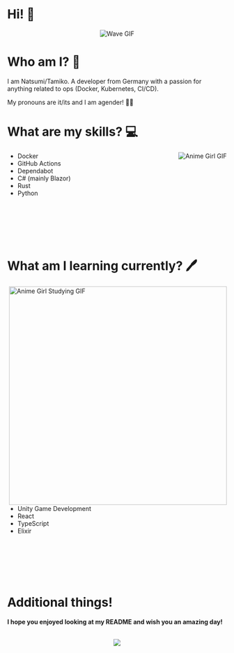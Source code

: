 # Hi! 👋
<div align="center">
  <img src="https://image.myanimelist.net/ui/5LYzTBVoS196gvYvw3zjwP0G4-gP6b2rXqiFUVocLJ8" alt="Wave GIF" />
</div>

# Who am I? 💖
I am Natsumi/Tamiko. A developer from Germany with a passion for anything related to ops (Docker, Kubernetes, CI/CD).

My pronouns are it/its and I am agender! 🏳️‍🌈

# What are my skills? 💻
<img align="right" src="https://cdn40.picsart.com/174293536000202.gif?to=min&r=640" alt="Anime Girl GIF" />

- Docker
- GitHub Actions
- Dependabot
- C# (mainly Blazor)
- Rust
- Python

<br /><br /><br /><br /><br />

# What am I learning currently? 🖊️
<img width="500px" align="right" src="https://i.pinimg.com/originals/de/ed/d7/deedd73851f44c98c077e37504a53f2b.gif" alt="Anime Girl Studying GIF" />

- Unity Game Development
- React
- TypeScript
- Elixir

<br /><br /><br /><br /><br />

# Additional things!
**I hope you enjoyed looking at my README and wish you an amazing day!**

<br />

<div align="center">
  <a>
  <img src="https://github-readme-stats-eight-theta.vercel.app/api?username=nullfact0r&show_icons=true&theme=slateorange&include_all_commits=true&title_color=faa627&icon_color=faa627&text_color=ffffff&bg_color=36393f00">
  </a>
</div>
